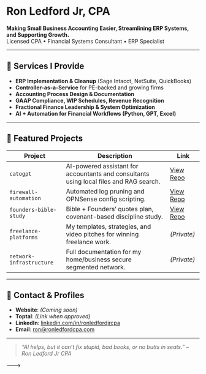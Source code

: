 # Ron Ledford Jr, CPA

**Making Small Business Accounting Easier, Streamlining ERP Systems, and Supporting Growth.**  
Licensed CPA • Financial Systems Consultant • ERP Specialist

---

## 🔧 Services I Provide

- **ERP Implementation & Cleanup** (Sage Intacct, NetSuite, QuickBooks)
- **Controller-as-a-Service** for PE-backed and growing firms
- **Accounting Process Design & Documentation**
- **GAAP Compliance, WIP Schedules, Revenue Recognition**
- **Fractional Finance Leadership & System Optimization**
- **AI + Automation for Financial Workflows (Python, GPT, Excel)**

---

## 📁 Featured Projects

| Project | Description | Link |
|--------|-------------|------|
| `catogpt` | AI-powered assistant for accountants and consultants using local files and RAG search. | [View Repo](https://github.com/ronledfordjrcpa/catogpt) |
| `firewall-automation` | Automated log pruning and OPNSense config scripting. | [View Repo](https://github.com/ronledfordjrcpa/firewall-automation) |
| `founders-bible-study` | Bible + Founders’ quotes plan, covenant-based discipline study. | [View Repo](https://github.com/ronledfordjrcpa/founders-bible-study) |
| `freelance-platforms` | My templates, strategies, and video pitches for winning freelance work. | *(Private)* |
| `network-infrastructure` | Full documentation for my home/business secure segmented network. | *(Private)* |

---

## 📇 Contact & Profiles

- **Website**: *(Coming soon)*  
- **Toptal**: *(Link when approved)*  
- **LinkedIn**: [linkedin.com/in/ronledfordjrcpa](https://linkedin.com/in/ronledfordjrcpa)  
- **Email**: [ron@ronledfordcpa.com](mailto:ron@ronledfordcpa.com)  

---

> *“AI helps, but it can’t fix stupid, bad books, or no butts in seats.” – Ron Ledford Jr CPA*


--->
